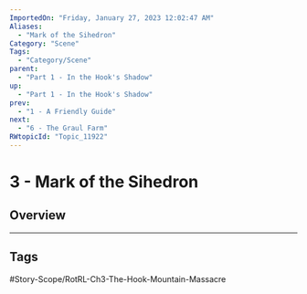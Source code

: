 ```yaml
---
ImportedOn: "Friday, January 27, 2023 12:02:47 AM"
Aliases:
  - "Mark of the Sihedron"
Category: "Scene"
Tags:
  - "Category/Scene"
parent:
  - "Part 1 - In the Hook's Shadow"
up:
  - "Part 1 - In the Hook's Shadow"
prev:
  - "1 - A Friendly Guide"
next:
  - "6 - The Graul Farm"
RWtopicId: "Topic_11922"
---
```

# 3 - Mark of the Sihedron
## Overview

---
## Tags
#Story-Scope/RotRL-Ch3-The-Hook-Mountain-Massacre

